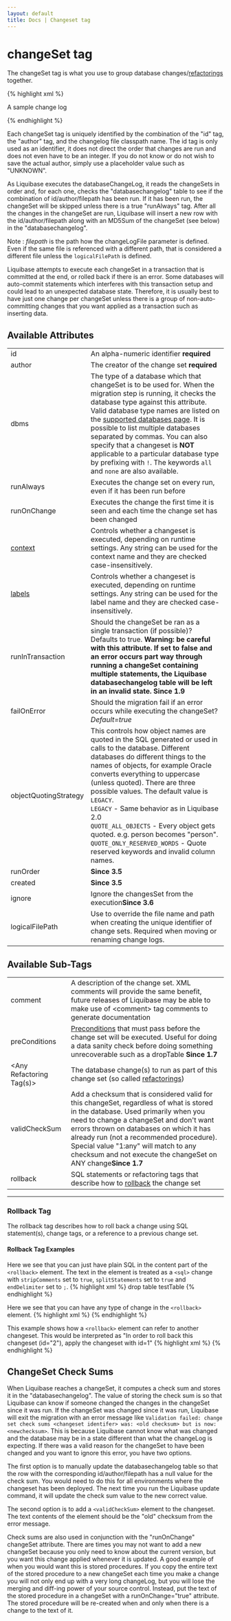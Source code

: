 ```yaml
---
layout: default
title: Docs | Changeset tag 
---
```


# changeSet tag 

The changeSet tag is what you use to group database changes/<a href="changes/index.html">refactorings</a> together.

{% highlight xml %}
<?xml version="1.0" encoding="UTF-8"?>

<databaseChangeLog
  xmlns="http://www.liquibase.org/xml/ns/dbchangelog"
  xmlns:xsi="http://www.w3.org/2001/XMLSchema-instance"
  xmlns:pro="http://www.liquibase.org/xml/ns/pro"
  xsi:schemaLocation="http://www.liquibase.org/xml/ns/dbchangelog http://www.liquibase.org/xml/ns/dbchangelog/dbchangelog-3.8.xsd
      http://www.liquibase.org/xml/ns/pro http://www.liquibase.org/xml/ns/pro/liquibase-pro-3.8.xsd">
    <changeSet id="1" author="bob">
        <comment>A sample change log</comment>
        <createTable/>
    </changeSet>
    <changeSet id="2" author="bob" runAlways="true">
        <alterTable/>
    </changeSet>
    <changeSet id="3" author="alice" failOnError="false" dbms="oracle">
        <alterTable/>
    </changeSet>
    <changeSet id="4" author="alice" failOnError="false" dbms="!oracle">
        <alterTable/>
    </changeSet>

</databaseChangeLog>
{% endhighlight %}

Each changeSet tag is uniquely identified by the combination of the "id" tag, the "author" tag, and the changelog file classpath name. The id tag is only used as an identifier, it does not direct the order that changes are run and does not even have to be an integer. If you do not know or do not wish to save the actual author, simply use a placeholder value such as "UNKNOWN".

As Liquibase executes the databaseChangeLog, it reads the changeSets in order and, for each one, checks the "databasechangelog" table to see if the combination of id/author/filepath has been run. If it has been run, the changeSet will be skipped unless there is a true "runAlways" tag. After all the changes in the changeSet are run, Liquibase will insert a new row with the id/author/filepath along with an MD5Sum of the changeSet (see below) in the "databasechangelog".

Note
: <i>filepath</i> is the path how the changeLogFile parameter is defined. Even if the same file is referenced with a different path, that is considered a different file unless the <code>logicalFilePath</code> is defined.

Liquibase attempts to execute each changeSet in a transaction that is committed at the end, or rolled back if there is an error. Some databases will auto-commit statements which interferes with this transaction setup and could lead to an unexpected database state. Therefore, it is usually best to have just one change per changeSet unless there is a group of non-auto-committing changes that you want applied as a transaction such as inserting data.

## Available Attributes ##

<table>
<tr><td>id</td><td>An alpha-numeric identifier <b>required</b> </td></tr>
<tr><td>author</td><td>The creator of the change set <b>required</b>  </td></tr>
<tr><td>dbms</td><td>The type of a database which that changeSet is to be used for. When the migration step is running, it checks the database type against this 
  attribute. Valid database type names are listed on the <a href="../databases.html">supported databases page</a>. It is possible to list multiple databases separated by commas. 
  You can also specify that a changeset is <b>NOT</b> applicable to a particular database type by prefixing with <code>!</code>. The keywords <code>all</code> and <code>none</code> are 
  also available.</td></tr>
<tr><td>runAlways</td><td>Executes the change set on every run, even if it has been run before </td></tr>
<tr><td>runOnChange</td><td>Executes the change the first time it is seen and each time the change set has been changed </td></tr>
<tr><td><a href="/documentation/contexts.html">context</a></td><td>Controls whether a changeset is executed, depending on runtime settings. Any string can be used for the context name and they are checked case-insensitively. </td></tr>
<tr><td><a href="/documentation/labels.html">labels</a></td><td>Controls whether a changeset is executed, depending on runtime settings. Any string can be used for the label name and they are checked case-insensitively.</td></tr>
<tr><td>runInTransaction</td><td>Should the changeSet be ran as a single transaction (if possible)?  Defaults to true.  <b>Warning: be careful with this attribute.  If set to false and an error occurs part way through running a changeSet containing multiple statements, the Liquibase databasechangelog table will be left in an invalid state.  </b><b>Since 1.9</b> </td></tr>
<tr><td>failOnError</td><td>Should the migration fail if an error occurs while executing the changeSet? <i>Default=true</i></td></tr>
<tr><td>objectQuotingStrategy</td><td>This controls how object names are quoted in the SQL generated or used in calls to the database. Different databases do different things to
the names of objects, for example Oracle converts everything to uppercase (unless quoted). There are three possible values. The default value is <code>LEGACY</code>.<br/>
<code>LEGACY</code> - Same behavior as in Liquibase 2.0<br/>
<code>QUOTE_ALL_OBJECTS</code> - Every object gets quoted. e.g. person becomes "person".<br/>
<code>QUOTE_ONLY_RESERVED_WORDS</code> - Quote reserved keywords and invalid column names.</td></tr>
<tr><td>runOrder</td><td><b>Since 3.5</b></td></tr>
<tr><td>created</td><td><b>Since 3.5</b></td></tr>
<tr><td>ignore</td><td>Ignore the changesSet from the execution<b>Since 3.6</b></td></tr>
<tr><td>logicalFilePath</td><td>Use to override the file name and path when creating the unique identifier of change sets. Required when moving or renaming change logs.</td></tr>
</table>


## Available Sub-Tags ##

<table>
<tr><td>comment</td><td>A description of the change set.  XML comments will provide the same benefit, future releases of Liquibase may be able to make use of &lt;comment&gt; tag comments to generate documentation </td></tr>
<tr><td>preConditions</td><td><a href="preconditions.html">Preconditions</a> that must pass before the change set will be executed.  Useful for doing a data sanity check before doing something unrecoverable such as a dropTable <b>Since 1.7</b> </td></tr>
<tr><td>&lt;Any Refactoring Tag(s)&gt;</td><td>The database change(s) to run as part of this change set (so called <a href="changes/index.html">refactorings</a>) </td></tr>
<tr><td>validCheckSum</td><td>Add a checksum that is considered valid for this changeSet, regardless of what is stored in the database. Used 
primarily when you need to change a changeSet and don't want errors thrown on databases on which it has already run (not a recommended procedure). Special value "1:any" will match to any checksum and not execute the changeSet on ANY change<b>Since 1.7</b> </td></tr>
<tr><td>rollback</td><td>SQL statements or refactoring tags that describe how to <a href="rollback.html">rollback</a> the change set </td></tr>
</table>

<hr/>

### Rollback Tag ###

The rollback tag describes how to roll back a change using SQL statement(s), change tags, or a reference to a previous change set.

#### Rollback Tag Examples ####

Here we see that you can just have plain SQL in the content part of the `<rollback>` element. The text in the element is treated as a `<sql>` change with `stripComments` set to `true`, 
`splitStatements` set to `true` and `endDelimiter` set to `;`.
{% highlight xml %}
<changeSet id="1" author="bob">
    <createTable tableName="testTable">
    <rollback>
        drop table testTable
    </rollback>
</changeSet>
{% endhighlight %}

Here we see that you can have any type of change in the `<rollback>` element.
{% highlight xml %}
<changeSet id="1" author="bob">
    <createTable tableName="testTable">
    <rollback>
        <dropTable tableName="testTable"/>
    </rollback>
</changeSet>
{% endhighlight %}

This example shows how a `<rollback>` element can refer to another changeset. This would be interpreted as "In order to roll back this changeset (id="2"), apply the changeset with id=1"
{% highlight xml %}
<changeSet id="2" author="bob">
    <dropTable tableName="testTable"/>
    <rollback changeSetId="1" changeSetAuthor="bob"/>
</changeSet>
{% endhighlight %}


## ChangeSet Check Sums ##

When Liquibase reaches a changeSet, it computes a check sum and stores it in the "databasechangelog". The value of storing the check sum is so that Liquibase can know if 
someone changed the changes in the changeSet since it was run. If the changeSet was changed since it was run, Liquibase will exit the migration with an error message like
`Validation failed: change set check sums <changeset identifer> was: <old checksum> but is now: <newchecksum>`. This is because Liquibase cannot know what was changed and the 
database may be in a state different than what the changeLog is expecting. If there was a valid reason for the changeSet to have 
been changed and you want to ignore this error, you have two options. 

The first option is to manually update the databasechangelog table so that the row with the corresponding id/author/filepath has a null value for the check sum. You would 
need to do this for all environments where the changeset has been deployed. The next time you run the Liquibase update command, it will update the check sum value to the new correct value. 

The second option is to add a `<validCheckSum>` element to the changeset. The text contents of the element should be the "old" checksum from the error message.


Check sums are also used in conjunction with the "runOnChange" changeSet attribute. There are times you may not want to add a new changeSet because you only need to know 
about the current version, but you want this change applied whenever it is updated. A good example of when you would want this is stored procedures. If you copy the entire 
text of the stored procedure to a new changeSet each time you make a change you will not only end up with a very long changeLog, but you will lose the merging and diff-ing 
power of your source control. Instead, put the text of the stored procedure in a changeSet with a runOnChange="true" attribute. The stored procedure will be re-created 
when and only when there is a change to the text of it.
